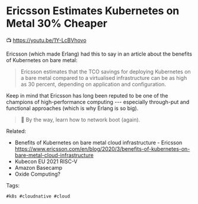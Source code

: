 # Ericsson Estimates Kubernetes on Metal 30% Cheaper

📺 <https://youtu.be/1Y-LcBVhovo>

Ericsson (which made Erlang) had this to say in an article about the
benefits of Kubernetes on bare metal:

> Ericsson estimates that the TCO savings for deploying Kubernetes on
> a bare metal compared to a virtualised infrastructure can be as high as
> 30 percent, depending on application and configuration.

Keep in mind that Ericsson has long been reputed to be one of the
champions of high-performance computing --- especially through-put and
functional approaches (which is why Erlang is so big).

> 💬
> By the way, learn how to network boot (again).

Related:

* Benefits of Kubernetes on bare metal cloud infrastructure - Ericsson  
  <https://www.ericsson.com/en/blog/2020/3/benefits-of-kubernetes-on-bare-metal-cloud-infrastructure>
* Kubecon EU 2021 RISC-V
* Amazon Basecamp
* Oxide Computing?

Tags:

    #k8s #cloudnative #cloud
